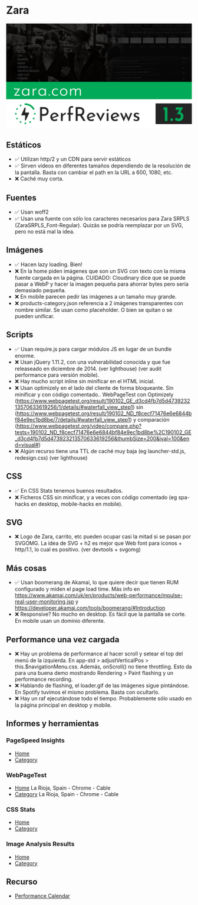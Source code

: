 # Zara

[![PerfReviews 1.3](./poster.jpg)]()

## Estáticos

- ✅ Utilizan http/2 y un CDN para servir estáticos
- ✅ Sirven vídeos en diferentes tamaños dependiendo de la resolución de la pantalla. Basta con cambiar el path en la URL a 600, 1080, etc.
- ❌ Caché muy corta.

## Fuentes

- ✅ Usan woff2
- ✅ Usan una fuente con sólo los caracteres necesarios para Zara SRPLS (ZaraSRPLS_Font-Regular). Quizás se podría reemplazar por un SVG, pero no está mal la idea.

## Imágenes

- ✅ Hacen lazy loading. Bien!
- ❌ En la home piden imágenes que son un SVG con texto con la misma fuente cargada en la página. CUIDADO: Cloudinary dice que se puede pasar a WebP y hacer la imagen pequeña para ahorrar bytes pero sería demasiado pequeña.
- ❌ En mobile parecen pedir las imágenes a un tamaño muy grande.
- ❌ products-category.json referencia a 2 imágenes transparentes con nombre similar. Se usan como placeholder. O bien se quitan o se pueden unificar.

## Scripts

- ✅ Usan require.js para cargar módulos JS en lugar de un bundle enorme.
- ❌ Usan jQuery 1.11.2, con una vulnerabilidad conocida y que fue releaseado en diciembre de 2014. (ver lighthouse) (ver audit performance para versión mobile).
- ❌ Hay mucho script inline sin minificar en el HTML inicial.
- ❌ Usan optimizely en el lado del cliente de forma bloqueante. Sin minificar y con código comentado.. WebPageTest con Optimizely (https://www.webpagetest.org/result/190102_GE_d3cd4fb7d5d473923213570633619256/1/details/#waterfall_view_step1) sin (https://www.webpagetest.org/result/190102_ND_f8cecf71476e6e6844bf84e9ec1bd8be/7/details/#waterfall_view_step1) y comparación (https://www.webpagetest.org/video/compare.php?tests=190102_ND_f8cecf71476e6e6844bf84e9ec1bd8be%2C190102_GE_d3cd4fb7d5d473923213570633619256&thumbSize=200&ival=100&end=visual#)
- ❌ Algún recurso tiene una TTL de caché muy baja (eg launcher-std.js, redesign.css) (ver lighthouse)

## CSS

- ✅ En CSS Stats tenemos buenos resultados.
- ❌ Ficheros CSS sin minificar, y a veces con código comentado (eg spa-hacks en desktop, mobile-hacks en mobile).

## SVG

- ❌ Logo de Zara, carrito, etc pueden ocupar casi la mitad si se pasan por SVGOMG. La idea de SVG + h2 es mejor que Web font para iconos + http/1.1, lo cual es positivo. (ver devtools + svgomg)

## Más cosas

- ✅ Usan boomerang de Akamai, lo que quiere decir que tienen RUM configurado y miden el page load time. Más info en https://www.akamai.com/uk/en/products/web-performance/mpulse-real-user-monitoring.jsp y https://developer.akamai.com/tools/boomerang/#Introduction
- ❌ Responsive? No mucho en desktop. Es fácil que la pantalla se corte. En mobile usan un dominio diferente.

## Performance una vez cargada

- ❌ Hay un problema de performance al hacer scroll y setear el top del menú de la izquierda. 
En app-std > adjustVerticalPos > this.$navigationMenu.css. Además, onScroll() no tiene throttling. Esto da para una buena demo mostrando Rendering > Paint flashing y un performance recording.
- ❌ Hablando de flashing, el loader.gif de las imágenes sigue pintándose. En Spotify tuvimos el mismo problema. Basta con ocultarlo.
- ❌ Hay un raf ejecutándose todo el tiempo. Probablemente sólo usado en la página principal en desktop y mobile.

## Informes y herramientas

### PageSpeed Insights

- [Home](https://developers.google.com/speed/pagespeed/insights/?url=https%3A%2F%2Fzara.com%2Fes)
- [Category](https://developers.google.com/speed/pagespeed/insights/?url=https%3A%2F%2Fwww.zara.com%2Fes%2Fes%2Fmujer-nuevo-l1180.html%3Fv1%3D1074660)

### WebPageTest

- [Home](https://www.webpagetest.org/result/190102_GE_d3cd4fb7d5d473923213570633619256/) La Rioja, Spain - Chrome - Cable
- [Category](https://www.webpagetest.org/result/190102_DJ_c2211970eb499e83e2ec9c308b0254d6/) La Rioja, Spain - Chrome - Cable

### CSS Stats

- [Home](https://cssstats.com/stats?url=https%3A%2F%2Fwww.zara.com%2Fes&ua=Browser%20Default)
- [Category](https://cssstats.com/stats?url=https%3A%2F%2Fwww.zara.com%2Fes%2Fes%2Fmujer-nuevo-l1180.html%3Fv1%3D1074660&ua=Browser%20Default)

### Image Analysis Results

- [Home](https://webspeedtest.cloudinary.com/results/190102_Q7_e67af2ac785cec0bbba6a81da1fefbf7)
- [Category](https://webspeedtest.cloudinary.com/results/190102_AS_05c49e213b0591cf32184ef6fee18252)

## Recurso

- [Performance Calendar](https://calendar.perfplanet.com/)
